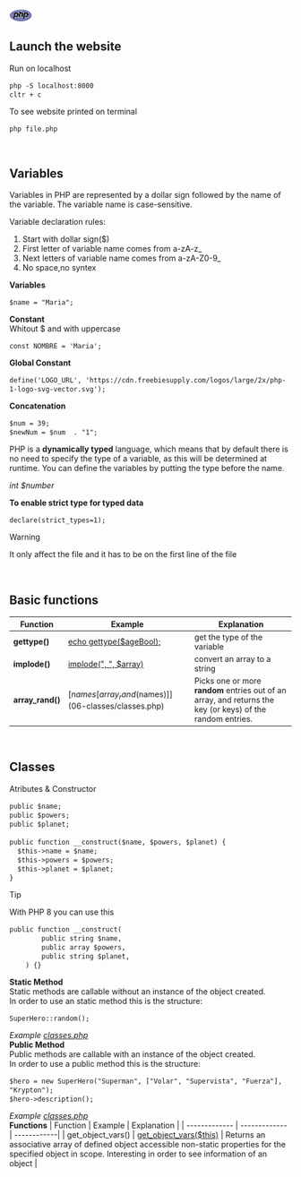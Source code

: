 <img src="./php.png" style="height: 8%; width:8%;"/>


## Launch the website
Run on localhost
```
php -S localhost:8000
cltr + c
```
To see website printed on terminal
```
php file.php
```
<br/>

## Variables
Variables in PHP are represented by a dollar sign followed by the name of the variable. The variable name is case-sensitive.

Variable declaration rules:

1. Start with dollar sign($)
2. First letter of variable name comes from a-zA-z_
3. Next letters of variable name comes from a-zA-Z0-9_
4. No space,no syntex

**Variables**
```
$name = "Maria"; 
```
**Constant** \
Whitout $ and with uppercase
```
const NOMBRE = 'Maria';
```
**Global Constant**
```
define('LOGO_URL', 'https://cdn.freebiesupply.com/logos/large/2x/php-1-logo-svg-vector.svg'); 
```
**Concatenation**
```
$num = 39;
$newNum = $num  . "1";
```
PHP is a **dynamically typed** language, which means that by default there is no need to specify the type of a variable, as this will be determined at runtime.
You can define the variables by putting the type before the name.

*int $number*

**To enable strict type for typed data**
```
declare(strict_types=1);
```
> [!WARNING]
> It only affect the file and it has to be on the first line of the file
<br/>

## Basic functions
| Function  | Example | Explanation  |
| ------------- | ------------- | ------------|
| **gettype()**  | [echo gettype($ageBool);](02-conceptos.php) | get the type of the variable |
| **implode()**  | [implode(", ", $array)](06-classes/classes.php) | convert an array to a string |
| **array_rand()**  | [$names[array_rand($names)]](06-classes/classes.php)  | Picks one or more **random** entries out of an array, and returns the key (or keys) of the random entries. |

<br/>

## Classes
Atributes & Constructor
```
public $name;
public $powers;
public $planet;

public function __construct($name, $powers, $planet) {
  $this->name = $name;
  $this->powers = $powers;
  $this->planet = $planet;
}
```
> [!TIP]
> With PHP 8 you can use this
```
public function __construct(
        public string $name, 
        public array $powers, 
        public string $planet,
    ) {}
```
**Static Method** \
Static methods are callable without an instance of the object created. \
In order to use an static method this is the structure:
```
SuperHero::random();
```
*Example [classes.php](06-classes/classes.php)* \
**Public Method** \
Public methods are callable with an instance of the object created. \
In order to use a public method this is the structure:
```
$hero = new SuperHero("Superman", ["Volar", "Supervista", "Fuerza"], "Krypton");
$hero->description();
```
*Example [classes.php](06-classes/classes.php)* \
**Functions**
| Function  | Example | Explanation  |
| ------------- | ------------- | ------------|
| get_object_vars()  | [get_object_vars($this)](06-classes/classes.php)  | Returns an associative array of defined object accessible non-static properties for the specified object in scope. Interesting in order to see information of an object |

